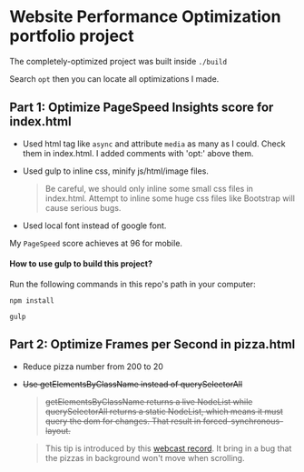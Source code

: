 # Website Performance Optimization portfolio project
The completely-optimized project was built inside `./build`  

Search `opt` then you can locate all optimizations I made.

## Part 1: Optimize PageSpeed Insights score for index.html
- Used html tag like `async` and attribute `media` as many as I could. Check them in index.html. I added comments with 'opt:' above them.

- Used gulp to inline css, minify js/html/image files.
  > Be careful, we should only inline some small css files in index.html. Attempt to inline some huge css files like Bootstrap will cause serious bugs.

- Used local font instead of google font.

My `PageSpeed` score achieves at 96 for mobile.

#### How to use gulp to build this project?
Run the following commands in this repo's path in your computer:
```
npm install

gulp
```

## Part 2: Optimize Frames per Second in pizza.html
- Reduce pizza number from 200 to 20
- ~~Use getElementsByClassName instead of querySelectorAll~~
  > ~~getElementsByClassName returns a live NodeList while querySelectorAll returns a static NodeList, which means it must query the dom for changes. That result in forced-synchronous-layout.~~  

  > This tip is introduced by this [webcast record](https://classroom.udacity.com/nanodegrees/nd001/parts/00113454012/modules/273584856175462/lessons/5988439100/concepts/68776485930923#). It bring in a bug that the pizzas in background won't move when scrolling.
